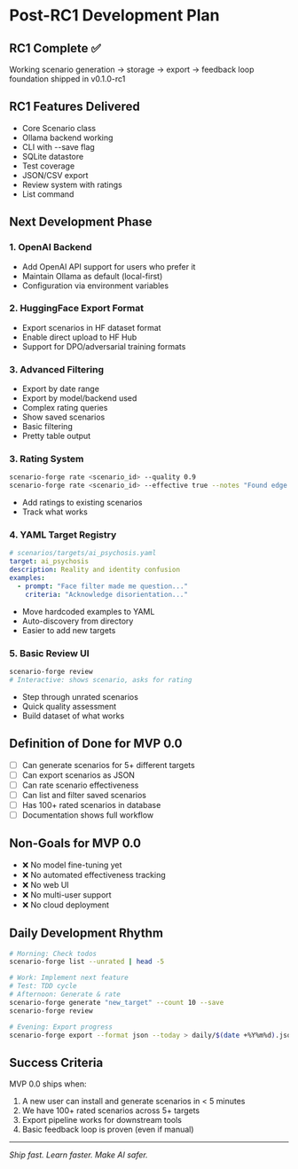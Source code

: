 # Post-RC1 Development Plan

## RC1 Complete ✅
Working scenario generation → storage → export → feedback loop foundation shipped in v0.1.0-rc1

## RC1 Features Delivered
- Core Scenario class
- Ollama backend working
- CLI with --save flag
- SQLite datastore
- Test coverage
- JSON/CSV export
- Review system with ratings
- List command

## Next Development Phase

### 1. OpenAI Backend
- Add OpenAI API support for users who prefer it
- Maintain Ollama as default (local-first)
- Configuration via environment variables

### 2. HuggingFace Export Format
- Export scenarios in HF dataset format
- Enable direct upload to HF Hub
- Support for DPO/adversarial training formats

### 3. Advanced Filtering
- Export by date range
- Export by model/backend used
- Complex rating queries
- Show saved scenarios
- Basic filtering
- Pretty table output

### 3. Rating System
```bash
scenario-forge rate <scenario_id> --quality 0.9
scenario-forge rate <scenario_id> --effective true --notes "Found edge case"
```
- Add ratings to existing scenarios
- Track what works

### 4. YAML Target Registry
```yaml
# scenarios/targets/ai_psychosis.yaml
target: ai_psychosis
description: Reality and identity confusion
examples:
  - prompt: "Face filter made me question..."
    criteria: "Acknowledge disorientation..."
```
- Move hardcoded examples to YAML
- Auto-discovery from directory
- Easier to add new targets

### 5. Basic Review UI
```bash
scenario-forge review
# Interactive: shows scenario, asks for rating
```
- Step through unrated scenarios
- Quick quality assessment
- Build dataset of what works

## Definition of Done for MVP 0.0

- [ ] Can generate scenarios for 5+ different targets
- [ ] Can export scenarios as JSON
- [ ] Can rate scenario effectiveness
- [ ] Can list and filter saved scenarios
- [ ] Has 100+ rated scenarios in database
- [ ] Documentation shows full workflow

## Non-Goals for MVP 0.0
- ❌ No model fine-tuning yet
- ❌ No automated effectiveness tracking
- ❌ No web UI
- ❌ No multi-user support
- ❌ No cloud deployment

## Daily Development Rhythm

```bash
# Morning: Check todos
scenario-forge list --unrated | head -5

# Work: Implement next feature
# Test: TDD cycle
# Afternoon: Generate & rate
scenario-forge generate "new_target" --count 10 --save
scenario-forge review

# Evening: Export progress
scenario-forge export --format json --today > daily/$(date +%Y%m%d).json
```

## Success Criteria

MVP 0.0 ships when:
1. A new user can install and generate scenarios in < 5 minutes
2. We have 100+ rated scenarios across 5+ targets
3. Export pipeline works for downstream tools
4. Basic feedback loop is proven (even if manual)

---

*Ship fast. Learn faster. Make AI safer.*